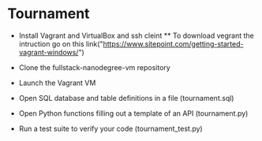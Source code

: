 # Tournament
- Install Vagrant and VirtualBox and ssh cleint
  ** To download vegrant the intruction go on this link("https://www.sitepoint.com/getting-started-vagrant-windows/")

- Clone the fullstack-nanodegree-vm repository
- Launch the Vagrant VM
- Open SQL database and table definitions in a file (tournament.sql)
- Open Python functions filling out a template of an API (tournament.py)
- Run a test suite to verify your code (tournament_test.py) 
